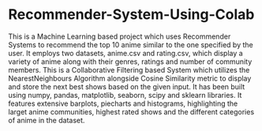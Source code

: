 # Recommender-System-Using-Colab

This is a Machine Learning based project which uses Recommender Systems to recommend the top 10 anime similar to the one specified by the user. 
It employs two datasets, anime.csv and rating.csv, which display a variety of anime along with their genres, ratings and number of community members. 
This is a Collaborative Filtering based System which utilizes the NearestNeighbours Algorithm alongside Cosine Similarity metric to display and store the next best shows based on the given input. 
It has been built using numpy, pandas, matplotlib, seaborn, scipy and sklearn libraries.
It features extensive barplots, piecharts and histograms, highlighting the larget anime communities, highest rated shows and the different categories of anime in the dataset.
